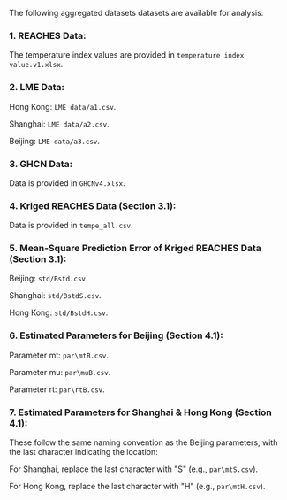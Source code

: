 The following aggregated datasets datasets are available for analysis:

### 1. REACHES Data:

The temperature index values are provided in `temperature index value.v1.xlsx`.

### 2. LME Data:

Hong Kong: `LME data/a1.csv`.

Shanghai: `LME data/a2.csv`.

Beijing: `LME data/a3.csv`.

### 3. GHCN Data:

Data is provided in `GHCNv4.xlsx`.

### 4. Kriged REACHES Data (Section 3.1):

Data is provided in `tempe_all.csv`.

### 5. Mean-Square Prediction Error of Kriged REACHES Data (Section 3.1):

Beijing: `std/Bstd.csv`.

Shanghai: `std/BstdS.csv`.

Hong Kong: `std/BstdH.csv`.

### 6. Estimated Parameters for Beijing (Section 4.1):

Parameter mt: `par\mtB.csv`.

Parameter mu: `par\muB.csv`.

Parameter rt: `par\rtB.csv`.

### 7. Estimated Parameters for Shanghai & Hong Kong (Section 4.1):

These follow the same naming convention as the Beijing parameters, with the last character indicating the location:

For Shanghai, replace the last character with "S" (e.g., `par\mtS.csv`).

For Hong Kong, replace the last character with "H" (e.g., `par\mtH.csv`).


